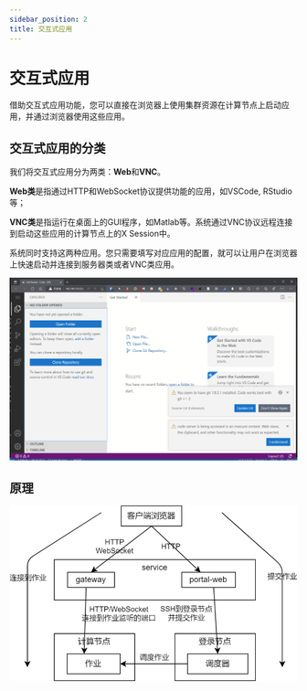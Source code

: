 ```yaml
---
sidebar_position: 2
title: 交互式应用
---
```


# 交互式应用

借助交互式应用功能，您可以直接在浏览器上使用集群资源在计算节点上启动应用，并通过浏览器使用这些应用。

## 交互式应用的分类

我们将交互式应用分为两类：**Web**和**VNC**。

**Web类**是指通过HTTP和WebSocket协议提供功能的应用，如VSCode, RStudio等；

**VNC类**是指运行在桌面上的GUI程序，如Matlab等。系统通过VNC协议远程连接到启动这些应用的计算节点上的X Session中。

系统同时支持这两种应用。您只需要填写对应应用的配置，就可以让用户在浏览器上快速启动并连接到服务器类或者VNC类应用。

![在浏览器上使用Web类应用VSCode](interactive-apps.png)

## 原理

![交互式应用的原理](./app.png)

